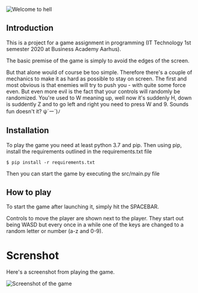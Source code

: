 ![Welcome to hell](https://raw.githubusercontent.com/jsmnbom/game-assignment/master/image.png)

## Introduction

This is a project for a game assignment in programming (IT Technology 1st semester 2020 at Business Academy Aarhus).

The basic premise of the game is simply to avoid the edges of the screen.

But that alone would of course be too simple. Therefore there's a couple of mechanics to make it as hard as possible to stay on screen. The first and most obvious is that enemies will try to push you - with quite some force even. But even more evil is the fact that your controls will randomly be randomized. You're used to W meaning up, well now it's suddenly H, down is suddently Z and to go left and right you need to press W and 9. Sounds fun doesn't it? ψ\`ー´)ﾉ

## Installation

To play the game you need at least python 3.7 and pip. Then using pip, install the requirements outlined in the requirements.txt file

`$ pip install -r requirements.txt`

Then you can start the game by executing the src/main.py file

## How to play

To start the game after launching it, simply hit the SPACEBAR.

Controls to move the player are shown next to the player. They start out being WASD but every once in a while one of the keys are changed to a random letter or number (a-z and 0-9).

# Screnshot
Here's a screenshot from playing the game.

![Screenshot of the game](https://raw.githubusercontent.com/jsmnbom/game-assignment/master/gameplay.png)
